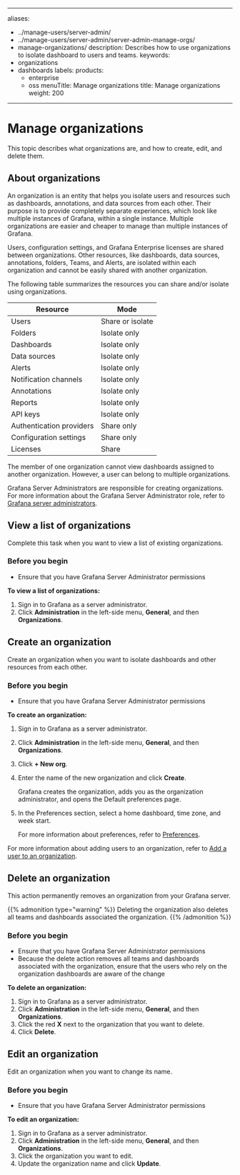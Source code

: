 -----

aliases:

- ../manage-users/server-admin/
- ../manage-users/server-admin/server-admin-manage-orgs/
- manage-organizations/
  description: Describes how to use organizations to isolate dashboard to users and
  teams.
  keywords:
- organizations
- dashboards
  labels:
  products:
  - enterprise
  - oss
    menuTitle: Manage organizations
    title: Manage organizations
    weight: 200

-----

# Manage organizations

This topic describes what organizations are, and how to create, edit, and delete them.

## About organizations

An organization is an entity that helps you isolate users and resources such as dashboards, annotations, and data sources from each other. Their purpose is to provide completely separate experiences, which look like multiple instances of Grafana, within a single instance. Multiple organizations are easier and cheaper to manage than multiple instances of Grafana.

Users, configuration settings, and Grafana Enterprise licenses are shared between organizations. Other resources, like dashboards, data sources, annotations, folders, Teams, and Alerts, are isolated within each organization and cannot be easily shared with another organization.

The following table summarizes the resources you can share and/or isolate using organizations.

| Resource                 | Mode             |
| ------------------------ | ---------------- |
| Users                    | Share or isolate |
| Folders                  | Isolate only     |
| Dashboards               | Isolate only     |
| Data sources             | Isolate only     |
| Alerts                   | Isolate only     |
| Notification channels    | Isolate only     |
| Annotations              | Isolate only     |
| Reports                  | Isolate only     |
| API keys                 | Isolate only     |
| Authentication providers | Share only       |
| Configuration settings   | Share only       |
| Licenses                 | Share            |

The member of one organization cannot view dashboards assigned to another organization. However, a user can belong to multiple organizations.

Grafana Server Administrators are responsible for creating organizations. For more information about the Grafana Server Administrator role, refer to [Grafana server administrators](../roles-and-permissions/#grafana-server-administrators).

## View a list of organizations

Complete this task when you want to view a list of existing organizations.

### Before you begin

- Ensure that you have Grafana Server Administrator permissions

**To view a list of organizations:**

1. Sign in to Grafana as a server administrator.
2. Click **Administration** in the left-side menu, **General**, and then **Organizations**.

## Create an organization

Create an organization when you want to isolate dashboards and other resources from each other.

### Before you begin

- Ensure that you have Grafana Server Administrator permissions

**To create an organization:**

1. Sign in to Grafana as a server administrator.

2. Click **Administration** in the left-side menu, **General**, and then **Organizations**.

3. Click **+ New org**.

4. Enter the name of the new organization and click **Create**.
   
   Grafana creates the organization, adds you as the organization administrator, and opens the Default preferences page.

5. In the Preferences section, select a home dashboard, time zone, and week start.
   
   For more information about preferences, refer to [Preferences](../organization-preferences/).

For more information about adding users to an organization, refer to [Add a user to an organization](../user-management/server-user-management/add-remove-user-to-org/).

## Delete an organization

This action permanently removes an organization from your Grafana server.

{{% admonition type="warning" %}}
Deleting the organization also deletes all teams and dashboards associated the organization.
{{% /admonition %}}

### Before you begin

- Ensure that you have Grafana Server Administrator permissions
- Because the delete action removes all teams and dashboards associated with the organization, ensure that the users who rely on the organization dashboards are aware of the change

**To delete an organization:**

1. Sign in to Grafana as a server administrator.
2. Click **Administration** in the left-side menu, **General**, and then **Organizations**.
3. Click the red **X** next to the organization that you want to delete.
4. Click **Delete**.

## Edit an organization

Edit an organization when you want to change its name.

### Before you begin

- Ensure that you have Grafana Server Administrator permissions

**To edit an organization:**

1. Sign in to Grafana as a server administrator.
2. Click **Administration** in the left-side menu, **General**, and then **Organizations**.
3. Click the organization you want to edit.
4. Update the organization name and click **Update**.
